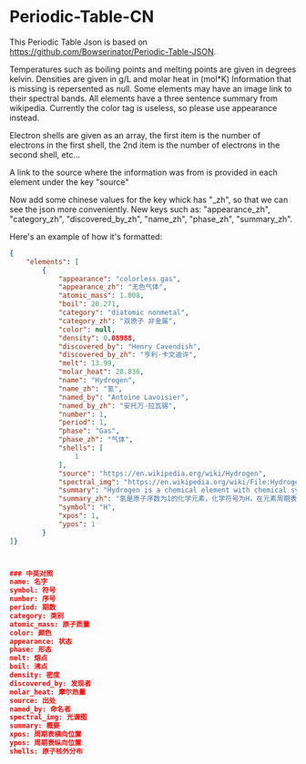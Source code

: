 # Periodic-Table-CN
This Periodic Table Json is based on https://github.com/Bowserinator/Periodic-Table-JSON.


Temperatures such as boiling points and melting points are given in degrees kelvin.
Densities are given in g/L and molar heat in (mol*K)
Information that is missing is repersented as null. Some elements may have an image link to their spectral bands.
All elements have a three sentence summary from wikipedia. Currently the color tag is useless, so please use appearance instead.

Electron shells are given as an array, the first item is the number of electrons in the first shell, the 2nd item is the number of electrons in the second shell, etc...

A link to the source where the information was from is provided in each element under the key "source"

Now add some chinese values for the key whick has "_zh", so that we can see the json more conveniently.
New keys such as: "appearance_zh", "category_zh", "discovered_by_zh", "name_zh", "phase_zh", "summary_zh".

Here's an example of how it's formatted:
```json
{
    "elements": [
        {
            "appearance": "colorless gas", 
            "appearance_zh": "无色气体", 
            "atomic_mass": 1.008, 
            "boil": 20.271, 
            "category": "diatomic nonmetal", 
            "category_zh": "双原子 非金属", 
            "color": null, 
            "density": 0.08988, 
            "discovered_by": "Henry Cavendish", 
            "discovered_by_zh": "亨利·卡文迪许", 
            "melt": 13.99, 
            "molar_heat": 28.836, 
            "name": "Hydrogen", 
            "name_zh": "氢", 
            "named_by": "Antoine Lavoisier", 
            "named_by_zh": "安托万·拉瓦锡", 
            "number": 1, 
            "period": 1, 
            "phase": "Gas", 
            "phase_zh": "气体", 
            "shells": [
                1
            ], 
            "source": "https://en.wikipedia.org/wiki/Hydrogen", 
            "spectral_img": "https://en.wikipedia.org/wiki/File:Hydrogen_Spectra.jpg", 
            "summary": "Hydrogen is a chemical element with chemical symbol H and atomic number 1. With an atomic weight of 1.00794 u, hydrogen is the lightest element on the periodic table. Its monatomic form (H) is the most abundant chemical substance in the Universe, constituting roughly 75% of all baryonic mass.", 
            "summary_zh": "氢是原子序数为1的化学元素，化学符号为H，在元素周期表中位于第一位。其原子质量为1.00794u，是最轻的元素，也是宇宙中含量最多的元素，大约占据宇宙质量的75%。", 
            "symbol": "H", 
            "xpos": 1, 
            "ypos": 1
        }
]}



### 中英对照
name: 名字
symbol: 符号
number: 序号
period: 期数
category: 类别 
atomic_mass: 原子质量
color: 颜色
appearance: 状态
phase: 形态
melt: 熔点
boil: 沸点
density: 密度
discovered_by: 发现者
molar_heat: 摩尔热量
source: 出处
named_by: 命名者
spectral_img: 光谱图
summary: 概要
xpos: 周期表横向位置
ypos: 周期表纵向位置
shells: 原子核外分布
